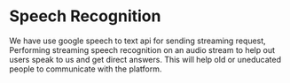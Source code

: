 # Speech Recognition
We have use google speech to text api for sending streaming request, Performing streaming speech recognition on an audio stream to help out users speak to us and get direct answers. This will help old or uneducated people to communicate with the platform.
